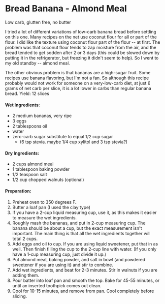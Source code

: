 # Bread Banana - Almond Meal

Low carb, glutten free, no butter

I tried a lot of different variations of low-carb banana bread before settling on this one. Many recipes on the net use coconut flour for all or part of the flour. I did like the texture using coconut flour part of the flour -- at first. The problem was that coconut flour tends to zap moisture from the air, and the bread tended to get sodden after 2 or 3 days (this could be slowed down by putting it in the refrigerator, but freezing it didn't seem to help). So I went to my old standby -- almond meal.

The other obvious problem is that bananas are a high-sugar fruit. Some recipes use banana flavoring, but I'm not a fan. So although this recipe probably would not work for someone on a very-low-carb diet, at just 6 grams of net carb per slice, it is a lot lower in carbs than regular banana bread.
Yield: 12 slices

#### Wet Ingredients:
- 2 medium bananas, very ripe
- 3 eggs
- 2 tablespoons oil
- water
- zero-carb sugar substitute to equal 1/2 cup sugar
    - (6 tsp stevia. maybe 1/4 cup xylitol and 3 tsp stevia?) 

#### Dry Ingredients:
- 2 cups almond meal
- 1 tablespoon baking powder
- 1/2 teaspoon salt
- 1/2 cup chopped walnuts (optional)

#### Preparation:
1. Preheat oven to 350 degrees F.
2. Butter a loaf pan (I used the clay type)
3. If you have a 2-cup liquid measuring cup, use it, as this makes it easier to measure the wet ingredients.
4. Roughly mash the bananas, and put in 2-cup measuring cup. The banana should be about a cup, but the exact measurement isn't important. The main thing is that all the wet ingredients together will total 2 cups.
5. Add eggs and oil to cup. If you are using liquid sweetener, put that in as well. Then finish filling the cup to the 2-cup line with water. (If you only have a 1-cup measuring cup, just divide it up.)
6. Put almond meal, baking powder, and salt in bowl (and powdered sweetener if you are using it) and stir to combine.
7. Add wet ingredients, and beat for 2-3 minutes. Stir in walnuts if you are adding them.
8. Pour batter into loaf pan and smooth the top. Bake for 45-55 minutes, or until an inserted toothpick comes out clean.
9. Cool for 10-15 minutes, and remove from pan. Cool completely before slicing.
